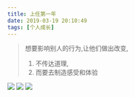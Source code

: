 ```yaml
---
title: 上任第一年
date: 2019-03-19 20:10:49
tags: [个人成长]
---
```



> 想要影响别人的行为,让他们做出改变, 
> 
> 1. 不传达道理, 
> 2. 而要去制造感受和体验


![](课堂笔记.jpeg)
![](ppt上.jpg)
![](ppt下.jpg)
